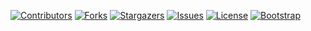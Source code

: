 [![Contributors][contributors-shield]][contributors-url]
[![Forks][forks-shield]][forks-url]
[![Stargazers][stars-shield]][stars-url]
[![Issues][issues-shield]][issues-url]
[![License][license-shield]][license-url]
[![Bootstrap][bootstrap-shield]][bootstrap-url]

<!-- MARKDOWN LINKS & IMAGES -->
<!-- https://www.markdownguide.org/basic-syntax/#reference-style-links -->
[contributors-shield]: https://img.shields.io/github/contributors/aled2305/ae-dos?color=green&style=for-the-badge
[contributors-url]: https://github.com/aled2305/ae-dos/graphs/contributors
[forks-shield]: https://img.shields.io/github/forks/aled2305/ae-dos.svg?style=for-the-badge
[forks-url]: https://github.com/aled2305/ae-dos/network/members
[stars-shield]: https://img.shields.io/github/stars/aled2305/ae-dos.svg?style=for-the-badge
[stars-url]: https://github.com/aled2305/ae-dos/stargazers
[issues-shield]: https://img.shields.io/github/issues/aled2305/ae-dos.svg?style=for-the-badge
[issues-url]: https://github.com/aled2305/ae-dos/issues
[license-shield]: https://img.shields.io/github/license/aled2305/ae-dos.svg?style=for-the-badge
[license-url]: https://github.com/aled2305/ae-dos/blob/master/LICENSE
[bootstrap-shield]: https://img.shields.io/badge/Bootstrap-v5.1.1-blueviolet?style=for-the-badge
[bootstrap-url]: https://img.shields.io/badge/Bootstrap-v5.1.1-blueviolet?style=for-the-badge
[product-screenshot]: images/screenshot.png
